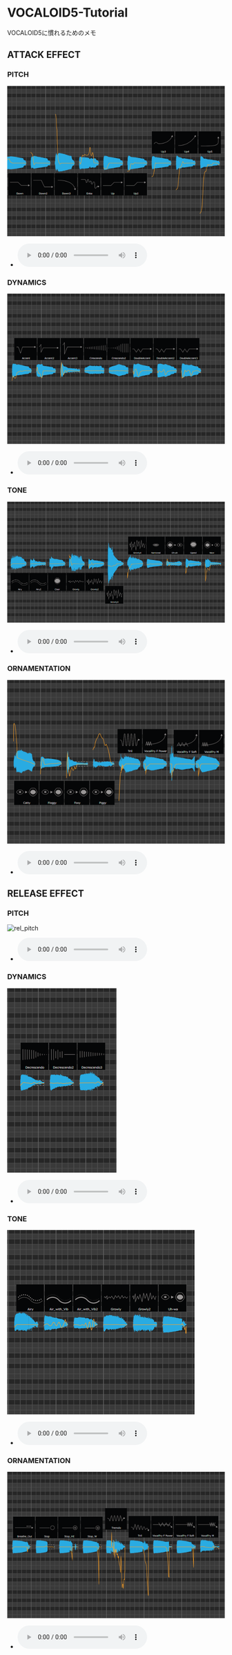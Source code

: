 # VOCALOID5-Tutorial
VOCALOID5に慣れるためのメモ

## ATTACK EFFECT
### PITCH
![attack_pitch](image/attack_pitch.png)
- <audio src="sound/attack_pitch.mp3" controls></audio>
### DYNAMICS
![attack_dyn](image/attack_dyn.png)
- <audio src="sound/attack_dyn.mp3" controls></audio>
### TONE
![attack_tone](image/attack_tone.png)
- <audio src="sound/attack_tone.mp3" controls></audio>
### ORNAMENTATION
![attack_ornam](image/attack_ornam.png)
- <audio src="sound/attack_ornam.mp3" controls></audio>

## RELEASE EFFECT
### PITCH
![rel_pitch](image/rel_pitch.png)
- <audio src="sound/rel_pitch.mp3" controls></audio>
### DYNAMICS
![rel_dyn](image/rel_dyn.png)
- <audio src="sound/rel_dyn.mp3" controls></audio>
### TONE
![rel_tone](image/rel_tone.png)
- <audio src="sound/rel_tone.mp3" controls></audio>
### ORNAMENTATION
![rel_ornam](image/rel_ornam.png)
- <audio src="sound/rel_ornam.mp3" controls></audio>